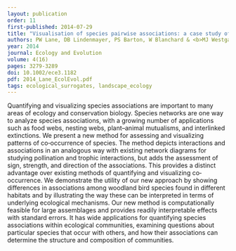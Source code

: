 ```yaml
---
layout: publication
order: 11
first-published: 2014-07-29
title: "Visualisation of species pairwise associations: a case study of surrogacy in bird assemblages."
authors: PW Lane, DB Lindenmayer, PS Barton, W Blanchard & <b>MJ Westgate</b>
year: 2014
journal: Ecology and Evolution
volume: 4(16)
pages: 3279-3289
doi: 10.1002/ece3.1182
pdf: 2014_Lane_EcolEvol.pdf
tags: ecological_surrogates, landscape_ecology
---
```

Quantifying and visualizing species associations are important to many areas of ecology and conservation biology. Species networks are one way to analyze species associations, with a growing number of applications such as food webs, nesting webs, plant–animal mutualisms, and interlinked extinctions. We present a new method for assessing and visualizing patterns of co‐occurrence of species. The method depicts interactions and associations in an analogous way with existing network diagrams for studying pollination and trophic interactions, but adds the assessment of sign, strength, and direction of the associations. This provides a distinct advantage over existing methods of quantifying and visualizing co‐occurrence. We demonstrate the utility of our new approach by showing differences in associations among woodland bird species found in different habitats and by illustrating the way these can be interpreted in terms of underlying ecological mechanisms. Our new method is computationally feasible for large assemblages and provides readily interpretable effects with standard errors. It has wide applications for quantifying species associations within ecological communities, examining questions about particular species that occur with others, and how their associations can determine the structure and composition of communities.